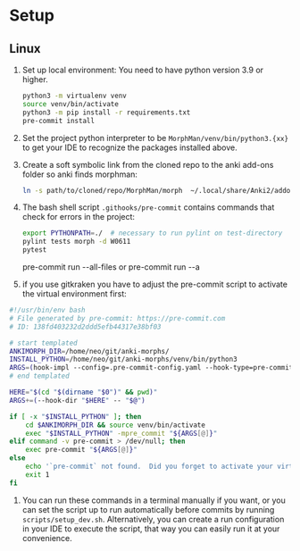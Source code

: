 # Setup

## Linux

1. Set up local environment:
   You need to have python version 3.9 or higher.
    ``` bash
    python3 -m virtualenv venv
    source venv/bin/activate
    python3 -m pip install -r requirements.txt
    pre-commit install
    ```
2. Set the project python interpreter to be `MorphMan/venv/bin/python3.{xx}` to get your IDE to recognize the packages
   installed above.

3. Create a soft symbolic link from the cloned repo to the anki add-ons folder so anki finds morphman:
   ``` bash
   ln -s path/to/cloned/repo/MorphMan/morph  ~/.local/share/Anki2/addons21/morph
   ```
4. The bash shell script `.githooks/pre-commit` contains commands that check for errors in the project:
   ``` bash
   export PYTHONPATH=./  # necessary to run pylint on test-directory
   pylint tests morph -d W0611
   pytest
   ```

   pre-commit run --all-files or pre-commit run --a
5. if you use gitkraken you have to adjust the pre-commit script to activate the virtual environment first:
```bash
#!/usr/bin/env bash
# File generated by pre-commit: https://pre-commit.com
# ID: 138fd403232d2ddd5efb44317e38bf03

# start templated
ANKIMORPH_DIR=/home/neo/git/anki-morphs/
INSTALL_PYTHON=/home/neo/git/anki-morphs/venv/bin/python3
ARGS=(hook-impl --config=.pre-commit-config.yaml --hook-type=pre-commit)
# end templated

HERE="$(cd "$(dirname "$0")" && pwd)"
ARGS+=(--hook-dir "$HERE" -- "$@")

if [ -x "$INSTALL_PYTHON" ]; then
    cd $ANKIMORPH_DIR && source venv/bin/activate
    exec "$INSTALL_PYTHON" -mpre_commit "${ARGS[@]}"
elif command -v pre-commit > /dev/null; then
    exec pre-commit "${ARGS[@]}"
else
    echo '`pre-commit` not found.  Did you forget to activate your virtualenv?' 1>&2
    exit 1
fi
```
1. You can run these commands in a terminal manually if you want, or you can set the script up to run automatically before commits by running `scripts/setup_dev.sh`. Alternatively, you
   can create a run configuration in your IDE to execute the script, that way you can easily run it at your convenience.
